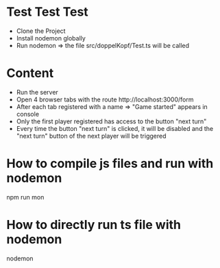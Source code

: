 # Test Test Test
* Clone the Project
* Install nodemon globally
* Run nodemon  => the file src/doppelKopf/Test.ts will be called 


# Content
* Run the server
* Open 4 browser tabs with the route http://localhost:3000/form
* After each tab registered with a name => "Game started" appears in console
* Only the first player registered has access to the button "next turn"
* Every time the button "next turn" is clicked, it will be disabled and the "next turn" button of the next player will be triggered

# How to compile js files and run with nodemon
npm run mon

# How to directly run ts file with nodemon
nodemon

